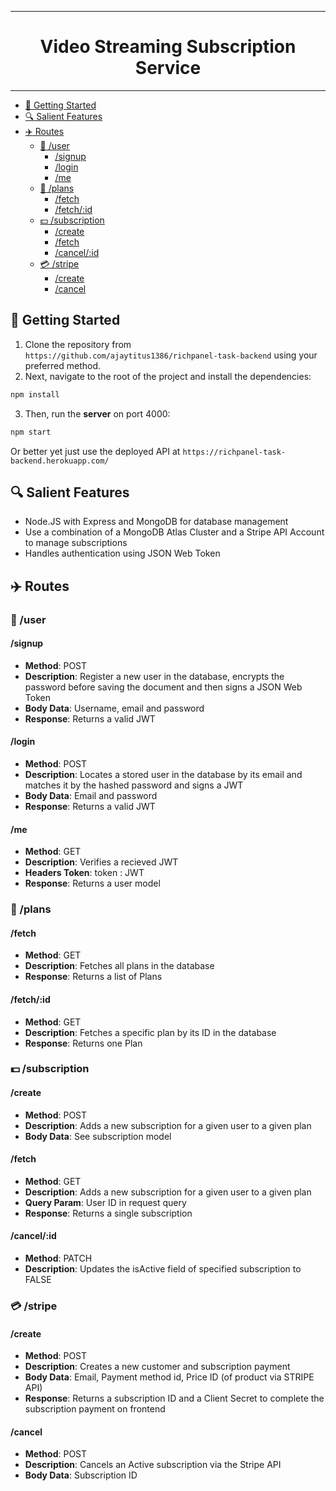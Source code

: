 <hr>
<h1 style="text-align:center;width:100%;">Video Streaming Subscription Service</h1>
<hr>

- [:rocket: Getting Started](#rocket-getting-started)
- [:mag: Salient Features](#mag-salient-features)
- [:airplane: Routes](#airplane-routes)
  - [:key: /user](#key-user)
    - [/signup](#signup)
    - [/login](#login)
    - [/me](#me)
  - [:book: /plans](#book-plans)
    - [/fetch](#fetch)
    - [/fetch/:id](#fetchid)
  - [:dollar: /subscription](#dollar-subscription)
    - [/create](#create)
    - [/fetch](#fetch-1)
    - [/cancel/:id](#cancelid)
  - [:credit_card: /stripe](#credit_card-stripe)
    - [/create](#create-1)
    - [/cancel](#cancel)

## :rocket: Getting Started

1. Clone the repository from `https://github.com/ajaytitus1386/richpanel-task-backend` using your preferred method.
2. Next, navigate to the root of the project and install the dependencies:

```bash
npm install
```

3. Then, run the **server** on port 4000:

```bash
npm start
```

Or better yet just use the deployed API at `https://richpanel-task-backend.herokuapp.com/`

## :mag: Salient Features

- Node.JS with Express and MongoDB for database management
- Use a combination of a MongoDB Atlas Cluster and a Stripe API Account to manage subscriptions
- Handles authentication using JSON Web Token

## :airplane: Routes

### :key: /user

#### /signup

- **Method**: POST
- **Description**: Register a new user in the database, encrypts the password before saving the document and then signs a JSON Web Token
- **Body Data**: Username, email and password
- **Response**: Returns a valid JWT

#### /login

- **Method**: POST
- **Description**: Locates a stored user in the database by its email and matches it by the hashed password and signs a JWT
- **Body Data**: Email and password
- **Response**: Returns a valid JWT

#### /me

- **Method**: GET
- **Description**: Verifies a recieved JWT
- **Headers Token**: token : JWT
- **Response**: Returns a user model

### :book: /plans

#### /fetch

- **Method**: GET
- **Description**: Fetches all plans in the database
- **Response**: Returns a list of Plans

#### /fetch/:id

- **Method**: GET
- **Description**: Fetches a specific plan by its ID in the database
- **Response**: Returns one Plan

### :dollar: /subscription

#### /create

- **Method**: POST
- **Description**: Adds a new subscription for a given user to a given plan
- **Body Data**: See subscription model

#### /fetch

- **Method**: GET
- **Description**: Adds a new subscription for a given user to a given plan
- **Query Param**: User ID in request query
- **Response**: Returns a single subscription

#### /cancel/:id

- **Method**: PATCH
- **Description**: Updates the isActive field of specified subscription to FALSE

### :credit_card: /stripe

#### /create

- **Method**: POST
- **Description**: Creates a new customer and subscription payment
- **Body Data**: Email, Payment method id, Price ID (of product via STRIPE API)
- **Response**: Returns a subscription ID and a Client Secret to complete the subscription payment on frontend

#### /cancel

- **Method**: POST
- **Description**: Cancels an Active subscription via the Stripe API
- **Body Data**: Subscription ID
